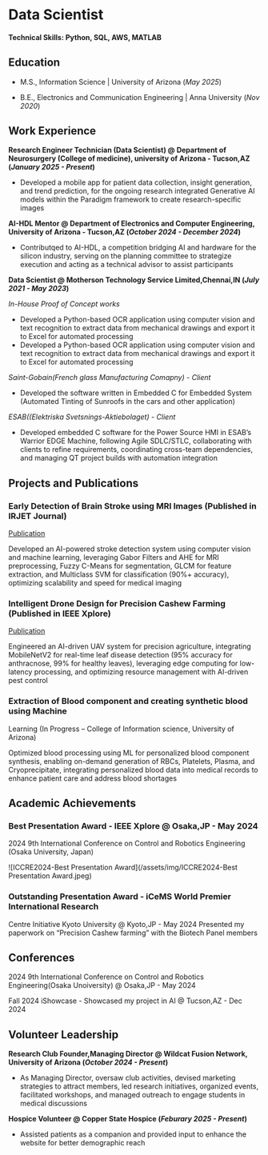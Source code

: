 # Data Scientist

#### Technical Skills: Python, SQL, AWS, MATLAB

## Education								       		
- M.S., Information Science	| University of Arizona (_May 2025_)	 			        		

- B.E., Electronics and Communication Engineering | Anna University (_Nov 2020_)

## Work Experience
**Research Engineer Technician (Data Scientist) @ Department of Neurosurgery (College of medicine), university of Arizona - Tucson,AZ  (_January 2025 - Present_)**
- Developed a mobile app for patient data collection, insight generation, and trend prediction, for the ongoing
research integrated Generative AI models within the Paradigm framework to create research-specific images


**AI-HDL Mentor @ Department of Electronics and Computer Engineering, University of Arizona - Tucson,AZ (_October 2024 - December 2024_)**
- Contributqed to AI-HDL, a competition bridging AI and hardware for the silicon industry, serving on the
planning committee to strategize execution and acting as a technical advisor to assist participants

**Data Scientist @ Motherson Technology Service Limited,Chennai,IN (_July 2021 - May 2023_)**

*In-House Proof of Concept works*
- Developed a Python-based OCR application using computer vision and text recognition to extract data from
mechanical drawings and export it to Excel for automated processing
- Developed a Python-based OCR application using computer vision and text recognition to extract data from
mechanical drawings and export it to Excel for automated processing

*Saint-Gobain(French glass Manufacturing Comapny) - Client*
- Developed the software written in Embedded C for Embedded System (Automated Tinting of Sunroofs in the
cars and other application)

*ESAB((Elektriska Svetsnings-Aktiebolaget) - Client*
- Developed embedded C software for the Power Source HMI in ESAB’s Warrior EDGE Machine, following Agile
SDLC/STLC, collaborating with clients to refine requirements, coordinating cross-team dependencies, and
managing QT project builds with automation integration 

## Projects and Publications
### Early Detection of Brain Stroke using MRI Images (Published in IRJET Journal)
[Publication](https://www.irjet.net/archives/V7/i9/IRJET-V7I9400.pdf)

Developed an AI-powered stroke detection system using computer vision and machine learning, leveraging
Gabor Filters and AHE for MRI preprocessing, Fuzzy C-Means for segmentation, GLCM for feature extraction,
and Multiclass SVM for classification (90%+ accuracy), optimizing scalability and speed for medical imaging

### Intelligent Drone Design for Precision Cashew Farming (Published in IEEE Xplore)
[Publication](https://ieeexplore.ieee.org/document/10589729)

Engineered an AI-driven UAV system for precision agriculture, integrating MobileNetV2 for real-time leaf disease
detection (95% accuracy for anthracnose, 99% for healthy leaves), leveraging edge computing for low-latency
processing, and optimizing resource management with AI-driven pest control

### Extraction of Blood component and creating synthetic blood using Machine
Learning (In Progress – College of Information science, University of Arizona)

Optimized blood processing using ML for personalized blood component synthesis, enabling on-demand
generation of RBCs, Platelets, Plasma, and Cryoprecipitate, integrating personalized blood data into medical
records to enhance patient care and address blood shortages

## Academic Achievements
### Best Presentation Award - IEEE Xplore @ Osaka,JP - May 2024
2024 9th International Conference on Control and Robotics Engineering (Osaka
University, Japan)

![ICCRE2024-Best Presentation Award](/assets/img/ICCRE2024-Best Presentation Award.jpeg)

### Outstanding Presentation Award - iCeMS World Premier International Research
Centre Initiative Kyoto University @ Kyoto,JP - May 2024
Presented my paperwork on “Precision Cashew farming” with the Biotech Panel
members

## Conferences

2024 9th International Conference on Control and Robotics Engineering(Osaka Unoiversity) @ Osaka,JP - May 2024

Fall 2024 iShowcase - Showcased my project in AI @ Tucson,AZ - Dec 2024

## Volunteer Leadership
**Research Club Founder,Managing Director @ Wildcat Fusion Network, University of Arizona (_October 2024 - Present_)**
- As Managing Director, oversaw club activities, devised marketing strategies to
attract members, led research initiatives, organized events, facilitated workshops,
and managed outreach to engage students in medical discussions


**Hospice Volunteer @ Copper State Hospice (_Feburary 2025 - Present_)**
-  Assisted patients as a companion and provided input to enhance the website for
better demographic reach






